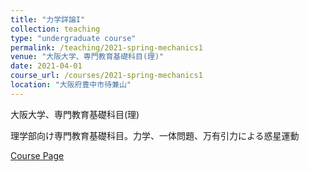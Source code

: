 ```yaml
---
title: "力学詳論I"
collection: teaching
type: "undergraduate course"
permalink: /teaching/2021-spring-mechanics1
venue: "大阪大学、専門教育基礎科目(理)"
date: 2021-04-01
course_url: /courses/2021-spring-mechanics1
location: "大阪府豊中市待兼山"
---
```


大阪大学、専門教育基礎科目(理)

理学部向け専門教育基礎科目。力学、一体問題、万有引力による惑星運動


<a href='https://stsykw.github.io/courses/2021-spring-mechanics1'>Course Page</a>
